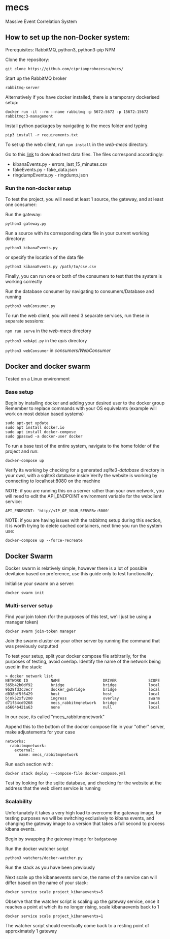 # mecs
Massive Event Correlation System

## How to set up the non-Docker system:
Prerequisites: RabbitMQ, python3, python3-pip NPM

Clone the repository:
```
git clone https://github.com/ciprianprohozescu/mecs/
```

Start up the RabbitMQ broker
```
rabbitmq-server
```
Alternatively if you have docker installed, there is a temporary dockerised setup:
```
docker run -it --rm --name rabbitmq -p 5672:5672 -p 15672:15672 rabbitmq:3-management
```

Install python packages by navigating to the mecs folder and typing
```
pip3 install -r requirements.txt
```

To set up the web client, run ```npm install``` in the *web-mecs* directory.

Go to this [link](https://ucndk-my.sharepoint.com/:f:/g/personal/1074220_ucn_dk/EvqMEWsenkZBrtd3PlsOXmkBMmqUWVRY7QTJH3zVtSmqsg?e=kjyRQv) to download test data files.
The files correspond accordingly:
* kibanaEvents.py   - errors_last_15_minutes.csv
* fakeEvents.py     - fake_data.json
* ringdumpEvents.py - ringdump.json

### Run the non-docker setup
To test the project, you will need at least 1 source, the gateway, and at least one consumer:

Run the gateway:
```
python3 gateway.py
```

Run a source with its corresponding data file in your current working directory:
```
python3 kibanaEvents.py
```
or specify the location of the data file
```
python3 kibanaEvents.py /path/to/csv.csv
```

Finally, you can run one or both of the consumers to test that the system is working correctly

Run the database consumer by navigating to consumers/Database and running
```
python3 webConsumer.py
```

To run the web client, you will need 3 separate services, run these in separate sessions:

```npm run serve``` in the *web-mecs* directory

```python3 webApi.py``` in the *apis* directory

```python3 webConsumer``` in *consumers/WebConsumer*


## Docker and docker swarm
Tested on a Linux environment

### Base setup
Begin by installing docker and adding your desired user to the docker group
Remember to replace commands with your OS equivelants (example will work on most debian based systems)
```
sudo apt-get update
sudo apt install docker.io
sudo apt install docker-compose
sudo gpasswd -a docker-user docker
```

To run a base test of the entire system, navigate to the home folder of the project and run:
```
docker-compose up
```
Verify its working by checking for a generated *sqlite3-database* directory in your cwd, with a sqlite3 database inside
Verify the website is working by connecting to localhost:8080 on the machine

NOTE: if you are running this on a server rather than your own network, you will need to edit the API_ENDPOINT environment variable for the webclient service:
```
API_ENDPOINT: 'http//<IP_OF_YOUR_SERVER>:5000'
```
NOTE: if you are having issues with the rabbitmq setup during this section, it is worth trying to delete cached containers, next time you run the system use:
```
docker-compose up --force-recreate
```

## Docker Swarm 
Docker swarm is relatively simple, however there is a lot of possible devitaion based on preference, use this guide only to test functionality.

Initialise your swarm on a server:
```
docker swarm init
```

### Multi-server setup
Find your join token (for the purposes of this test, we'll just be using a manager token)
```
docker swarm join-token manager
```

Join the swarm cluster on your other server by running the command that was previously outputted

To test your setup, split your docker compose file arbitrarily, for the purposes of testing, avoid overlap.
Identify the name of the network being used in the stack:
```
> docker network list
NETWORK ID          NAME                   DRIVER              SCOPE
565b42b0df92        bridge                 bridge              local
9b28fd3c3ec7        docker_gwbridge        bridge              local
d038bf5f6429        host                   host                local
bjmk52xfv2m0        ingress                overlay             swarm
d71f54cd9268        mecs_rabbitmqnetwork   bridge              local
a5604b421a63        none                   null                local
```
In our case, its called "mecs_rabbitmqnetwork"

Append this to the bottom of the docker compose file in your "other" server, make adjustements for your case
```
networks:
  rabbitmqnetwork:
    external:
      name: mecs_rabbitmqnetwork
```

Run each section with:
```
docker stack deploy --compose-file docker-compose.yml
```

Test by looking for the sqlite database, and checking for the website at the address that the web client service is running

### Scalability
Unfortunately it takes a very high load to overcome the gateway image, for testing purposes we will be switching exclusively to kibana events, and changing the gateway image to a version that takes a full second to process kibana events.

Begin by swapping the gateway image for ```badgateway```

Run the docker watcher script
```
python3 watchers/docker-watcher.py
```

Run the stack as you have been previously

Next scale up the kibanaevents service, the name of the service can will differ based on the name of your stack:
```
docker service scale project_kibanaevents=5
```
Observe that the watcher script is scaling up the gateway service, once it reaches a point at which its no longer rising, scale kibanaevents back to 1
```
docker service scale project_kibanaevents=1
```
The watcher script should eventually come back to a resting point of approximately 1 gateway
